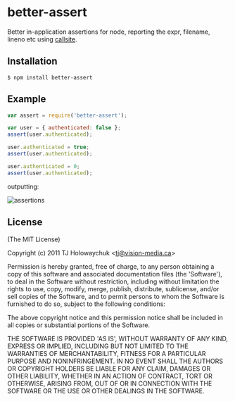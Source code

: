 
# better-assert

  Better in-application assertions for node, reporting the expr, filename, lineno etc using [callsite](https://github.com/visionmedia/callsite).

## Installation

    $ npm install better-assert

## Example

```js
var assert = require('better-assert');

var user = { authenticated: false };
assert(user.authenticated);

user.authenticated = true;
assert(user.authenticated);

user.authenticated = 0;
assert(user.authenticated);
```

outputting:

![assertions](http://f.cl.ly/items/3Q3Q120q3b3D0F1W2K31/Screenshot.png)

## License 

(The MIT License)

Copyright (c) 2011 TJ Holowaychuk &lt;tj@vision-media.ca&gt;

Permission is hereby granted, free of charge, to any person obtaining
a copy of this software and associated documentation files (the
'Software'), to deal in the Software without restriction, including
without limitation the rights to use, copy, modify, merge, publish,
distribute, sublicense, and/or sell copies of the Software, and to
permit persons to whom the Software is furnished to do so, subject to
the following conditions:

The above copyright notice and this permission notice shall be
included in all copies or substantial portions of the Software.

THE SOFTWARE IS PROVIDED 'AS IS', WITHOUT WARRANTY OF ANY KIND,
EXPRESS OR IMPLIED, INCLUDING BUT NOT LIMITED TO THE WARRANTIES OF
MERCHANTABILITY, FITNESS FOR A PARTICULAR PURPOSE AND NONINFRINGEMENT.
IN NO EVENT SHALL THE AUTHORS OR COPYRIGHT HOLDERS BE LIABLE FOR ANY
CLAIM, DAMAGES OR OTHER LIABILITY, WHETHER IN AN ACTION OF CONTRACT,
TORT OR OTHERWISE, ARISING FROM, OUT OF OR IN CONNECTION WITH THE
SOFTWARE OR THE USE OR OTHER DEALINGS IN THE SOFTWARE.
